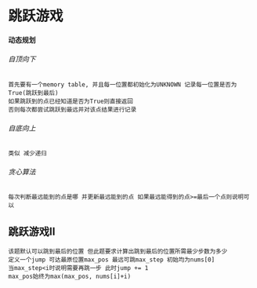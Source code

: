 # 跳跃游戏
#### 动态规划
###### 自顶向下
    首先要有一个memory table, 并且每一位置都初始化为UNKNOWN 记录每一位置是否为True(跳跃到最后)
    如果跳跃到的点已经知道是否为True则直接返回
    否则每次都尝试跳跃到最远并对该点结果进行记录
###### 自底向上
    类似 减少递归
###### 贪心算法
    每次判断最远能到的点是哪 并更新最远能到的点 如果最远能得到的点>=最后一个点则说明可以
## 跳跃游戏II
    该题默认可以跳到最后的位置 但此题要求计算出跳到最后的位置所需最少步数为多少
    定义一个jump 可达最原位置max_pos 最远可跳max_step 初始均为nums[0]
    当max_step<i时说明需要再跳一步 此时jump += 1
    max_pos始终为max(max_pos, nums[i]+i)
